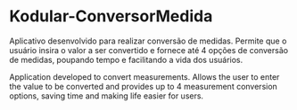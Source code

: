 # Kodular-ConversorMedida
Aplicativo desenvolvido para realizar conversão de medidas. Permite que o usuário insira o valor a ser convertido e fornece até 4 opções de conversão de medidas, poupando tempo e facilitando a vida dos usuários.

Application developed to convert measurements. Allows the user to enter the value to be converted and provides up to 4 measurement conversion options, saving time and making life easier for users.
